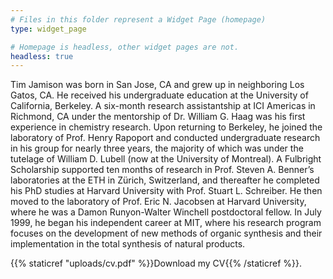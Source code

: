 ```yaml
---
# Files in this folder represent a Widget Page (homepage)
type: widget_page

# Homepage is headless, other widget pages are not.
headless: true
---
```


<!--StartFragment-->

Tim Jamison was born in San Jose, CA and grew up in neighboring Los Gatos, CA. He received his undergraduate education at the University of California, Berkeley. A six-month research assistantship at ICI Americas in Richmond, CA under the mentorship of Dr. William G. Haag was his first experience in chemistry research. Upon returning to Berkeley, he joined the laboratory of Prof. Henry Rapoport and conducted undergraduate research in his group for nearly three years, the majority of which was under the tutelage of William D. Lubell (now at the University of Montreal). A Fulbright Scholarship supported ten months of research in Prof. Steven A. Benner’s laboratories at the ETH in Zürich, Switzerland, and thereafter he completed his PhD studies at Harvard University with Prof. Stuart L. Schreiber. He then moved to the laboratory of Prof. Eric N. Jacobsen at Harvard University, where he was a Damon Runyon-Walter Winchell postdoctoral fellow. In July 1999, he began his independent career at MIT, where his research program focuses on the development of new methods of organic synthesis and their implementation in the total synthesis of natural products.

{{% staticref "uploads/cv.pdf" %}}Download my CV{{% /staticref %}}.

<!--EndFragment-->
